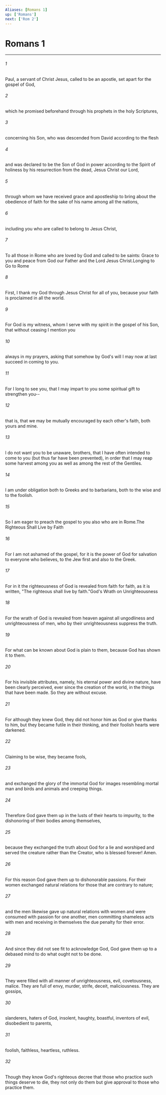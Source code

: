 ```yaml
---
Aliases: [Romans 1]
up: ['Romans']
next: ['Rom 2']
---
```

# Romans 1

***

 

###### 1 
Paul, a servant of Christ Jesus, called to be an apostle, set apart for the gospel of God, 
 

###### 2 
which he promised beforehand through his prophets in the holy Scriptures, 
 

###### 3 
concerning his Son, who was descended from David according to the flesh 
 

###### 4 
and was declared to be the Son of God in power according to the Spirit of holiness by his resurrection from the dead, Jesus Christ our Lord, 
 

###### 5 
through whom we have received grace and apostleship to bring about the obedience of faith for the sake of his name among all the nations, 
 

###### 6 
including you who are called to belong to Jesus Christ,
 
 

###### 7 
To all those in Rome who are loved by God and called to be saints:
 Grace to you and peace from God our Father and the Lord Jesus Christ.Longing to Go to Rome
 
 

###### 8 
First, I thank my God through Jesus Christ for all of you, because your faith is proclaimed in all the world. 
 

###### 9 
For God is my witness, whom I serve with my spirit in the gospel of his Son, that without ceasing I mention you 
 

###### 10 
always in my prayers, asking that somehow by God's will I may now at last succeed in coming to you. 
 

###### 11 
For I long to see you, that I may impart to you some spiritual gift to strengthen you-- 
 

###### 12 
that is, that we may be mutually encouraged by each other's faith, both yours and mine. 
 

###### 13 
I do not want you to be unaware, brothers, that I have often intended to come to you (but thus far have been prevented), in order that I may reap some harvest among you as well as among the rest of the Gentiles. 
 

###### 14 
I am under obligation both to Greeks and to barbarians, both to the wise and to the foolish. 
 

###### 15 
So I am eager to preach the gospel to you also who are in Rome.The Righteous Shall Live by Faith
 
 

###### 16 
For I am not ashamed of the gospel, for it is the power of God for salvation to everyone who believes, to the Jew first and also to the Greek. 
 

###### 17 
For in it the righteousness of God is revealed from faith for faith, as it is written, "The righteous shall live by faith."God's Wrath on Unrighteousness
 
 

###### 18 
For the wrath of God is revealed from heaven against all ungodliness and unrighteousness of men, who by their unrighteousness suppress the truth. 
 

###### 19 
For what can be known about God is plain to them, because God has shown it to them. 
 

###### 20 
For his invisible attributes, namely, his eternal power and divine nature, have been clearly perceived, ever since the creation of the world, in the things that have been made. So they are without excuse. 
 

###### 21 
For although they knew God, they did not honor him as God or give thanks to him, but they became futile in their thinking, and their foolish hearts were darkened. 
 

###### 22 
Claiming to be wise, they became fools, 
 

###### 23 
and exchanged the glory of the immortal God for images resembling mortal man and birds and animals and creeping things.
 
 

###### 24 
Therefore God gave them up in the lusts of their hearts to impurity, to the dishonoring of their bodies among themselves, 
 

###### 25 
because they exchanged the truth about God for a lie and worshiped and served the creature rather than the Creator, who is blessed forever! Amen.
 
 

###### 26 
For this reason God gave them up to dishonorable passions. For their women exchanged natural relations for those that are contrary to nature; 
 

###### 27 
and the men likewise gave up natural relations with women and were consumed with passion for one another, men committing shameless acts with men and receiving in themselves the due penalty for their error.
 
 

###### 28 
And since they did not see fit to acknowledge God, God gave them up to a debased mind to do what ought not to be done. 
 

###### 29 
They were filled with all manner of unrighteousness, evil, covetousness, malice. They are full of envy, murder, strife, deceit, maliciousness. They are gossips, 
 

###### 30 
slanderers, haters of God, insolent, haughty, boastful, inventors of evil, disobedient to parents, 
 

###### 31 
foolish, faithless, heartless, ruthless. 
 

###### 32 
Though they know God's righteous decree that those who practice such things deserve to die, they not only do them but give approval to those who practice them.
 

